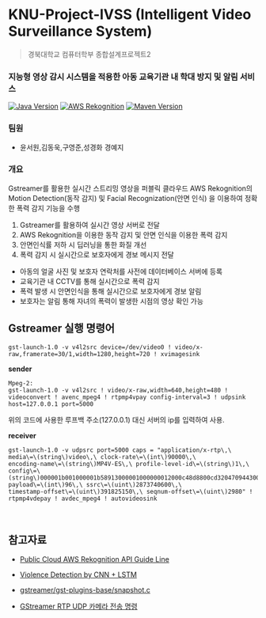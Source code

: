 # KNU-Project-IVSS (Intelligent Video Surveillance System)
> 경북대학교 컴퓨터학부 종합설계프로젝트2 
### 지능형 영상 감시 시스템을 적용한 아동 교육기관 내 학대 방지 및 알림 서비스
[![Java Version](https://img.shields.io/badge/Java-1.8-red.svg)](https://www.java.com/ko/) [![AWS Rekognition](https://img.shields.io/badge/lisence-AWSRekognition-yellow.svg)](https://aws.amazon.com/ko/rekognition/)
[![Maven Version](https://img.shields.io/badge/Maven-3.6.0-blue.svg)](https://maven.apache.org)


### 팀원
- 윤서원,김동욱,구영준,성경화 경예지


### 개요

Gstreamer를 활용한 실시간 스트리밍 영상을 퍼블릭 클라우드 AWS Rekognition의 Motion Detection(동작 감지) 및 Facial Recognization(안면 인식) 을 이용하여 정확한 폭력 감지 기능을 수행  

1. Gstreamer를 활용하여 실시간 영상 서버로 전달
2. AWS Rekognition을 이용한 동작 감지 및 안면 인식을 이용한 폭력 감지
3. 안면인식률 저하 시 딥러닝을 통한 화질 개선
4. 폭력 감지 시 실시간으로 보호자에게 경보 메시지 전달

-  아동의 얼굴 사진 및 보호자 연락처를 사전에 데이터베이스 서버에 등록
-  교육기관 내 CCTV를 통해 실시간으로 폭력 감지
-  폭력 발생 시 안면인식을 통해 실시간으로 보호자에게 경보 알림
-  보호자는 알림 통해 자녀의 폭력이 발생한 시점의 영상 확인 가능

## Gstreamer 실행 명령어

```
gst-launch-1.0 -v v4l2src device=/dev/video0 ! video/x-raw,framerate=30/1,width=1280,height=720 ! xvimagesink
```

**sender**
```
Mpeg-2:
gst-launch-1.0 -v v4l2src ! video/x-raw,width=640,height=480 ! 
videoconvert ! avenc_mpeg4 ! rtpmp4vpay config-interval=3 ! udpsink 
host=127.0.0.1 port=5000
```
위의 코드에 사용한 루프백 주소(127.0.0.1) 대신 서버의 ip를 입력하여 
사용.

**receiver**
```
gst-launch-1.0 -v udpsrc port=5000 caps = "application/x-rtp\,\ 
media\=\(string\)video\,\ clock-rate\=\(int\)90000\,\ 
encoding-name\=\(string\)MP4V-ES\,\ profile-level-id\=\(string\)1\,\ 
config\=\(string\)000001b001000001b58913000001000000012000c48d8800cd3204709443000001b24c61766335362e312e30\,\ 
payload\=\(int\)96\,\ ssrc\=\(uint\)2873740600\,\ 
timestamp-offset\=\(uint\)391825150\,\ seqnum-offset\=\(uint\)2980" ! 
rtpmp4vdepay ! avdec_mpeg4 ! autovideosink
```
</br>

## 참고자료


- [Public Cloud AWS Rekognition API Guide Line](https://docs.aws.amazon.com/ko_kr/rekognition/latest/dg/what-is.html)

- [Violence Detection by CNN + LSTM](https://github.com/JoshuaPiinRueyPan/ViolenceDetection)

- [gstreamer/gst-plugins-base/snapshot.c](https://cgit.freedesktop.org/gstreamer/gst-plugins-base/tree/tests/examples/snapshot/snapshot.c)

- [GStreamer RTP UDP 카메라 전송 
명령](http://blog.naver.com/PostView.nhn?blogId=chandong83&logNo=221263551742)

